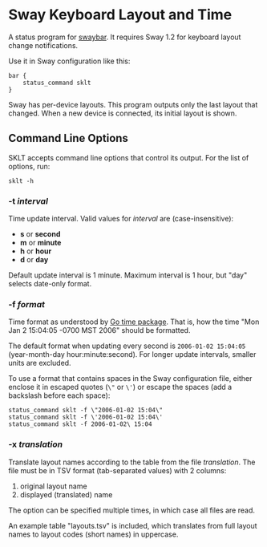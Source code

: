 # Sway Keyboard Layout and Time

A status program for [swaybar](https://swaywm.org/).
It requires Sway 1.2 for keyboard layout change notifications.

Use it in Sway configuration like this:

    bar {
        status_command sklt
    }

Sway has per-device layouts. This program outputs only the last layout that changed.
When a new device is connected, its initial layout is shown.

## Command Line Options

SKLT accepts command line options that control its output. For the list of options, run:

    sklt -h

### -t *interval*

Time update interval. Valid values for *interval* are (case-insensitive):

* **s** or **second**
* **m** or **minute**
* **h** or **hour**
* **d** or **day**

Default update interval is 1 minute. Maximum interval is 1 hour, but "day" selects date-only format.

### -f *format*

Time format as understood by [Go time package](https://golang.org/pkg/time/).
That is, how the time "Mon Jan 2 15:04:05 -0700 MST 2006" should be formatted.

The default format when updating every second is `2006-01-02 15:04:05` (year-month-day hour:minute:second).
For longer update intervals, smaller units are excluded.

To use a format that contains spaces in the Sway configuration file, either enclose it in escaped quotes (`\"` or `\'`) or escape the spaces (add a backslash before each space):

    status_command sklt -f \"2006-01-02 15:04\"
    status_command sklt -f \'2006-01-02 15:04\'
    status_command sklt -f 2006-01-02\ 15:04

### -x *translation*

Translate layout names according to the table from the file *translation*.
The file must be in TSV format (tab-separated values) with 2 columns:

1. original layout name
2. displayed (translated) name

The option can be specified multiple times, in which case all files are read.

An example table "layouts.tsv" is included, which translates from full layout names to layout codes (short names) in uppercase.
